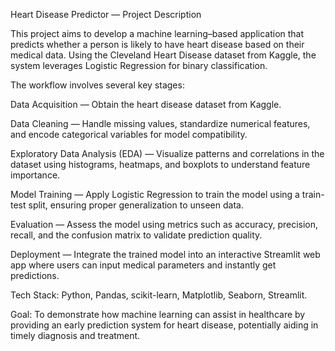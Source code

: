 Heart Disease Predictor — Project Description

This project aims to develop a machine learning–based application that predicts whether a person is likely to have heart disease based on their medical data. Using the Cleveland Heart Disease dataset from Kaggle, the system leverages Logistic Regression for binary classification.

The workflow involves several key stages:

Data Acquisition — Obtain the heart disease dataset from Kaggle.

Data Cleaning — Handle missing values, standardize numerical features, and encode categorical variables for model compatibility.

Exploratory Data Analysis (EDA) — Visualize patterns and correlations in the dataset using histograms, heatmaps, and boxplots to understand feature importance.

Model Training — Apply Logistic Regression to train the model using a train-test split, ensuring proper generalization to unseen data.

Evaluation — Assess the model using metrics such as accuracy, precision, recall, and the confusion matrix to validate prediction quality.

Deployment — Integrate the trained model into an interactive Streamlit web app where users can input medical parameters and instantly get predictions.

Tech Stack: Python, Pandas, scikit-learn, Matplotlib, Seaborn, Streamlit.

Goal: To demonstrate how machine learning can assist in healthcare by providing an early prediction system for heart disease, potentially aiding in timely diagnosis and treatment.
